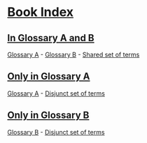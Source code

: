 # [Book Index](#book-index)

## [In Glossary A and B](#in-glossary-a-and-b)  
  
[Glossary A][1] - [Glossary B][2] - [Shared set of terms][3]

## [Only in Glossary A](#only-in-glossary-a)  
  
[Glossary A][4] - [Disjunct set of terms][5]

## [Only in Glossary B](#only-in-glossary-b)  
  
[Glossary B][6] - [Disjunct set of terms][5]

[1]: ./glossary-a.md#in-glossary-a-and-b

[2]: ./glossary-b.md#in-glossary-a-and-b

[3]: ./document.md#shared-set-of-terms

[4]: ./glossary-a.md#only-in-glossary-a

[5]: ./document.md#disjunct-set-of-terms

[6]: ./glossary-b.md#only-in-glossary-b
